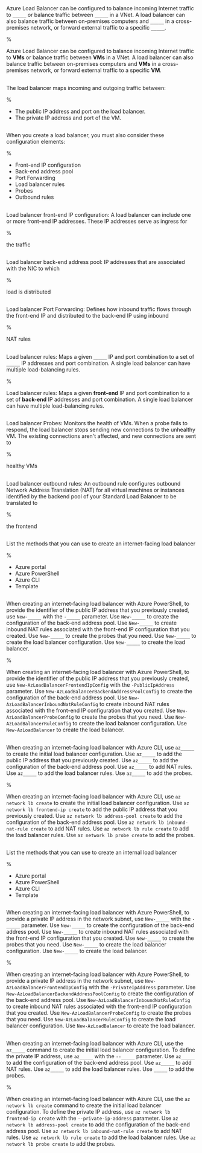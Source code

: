 ##

Azure Load Balancer can be configured to balance incoming Internet traffic to `_____` or balance traffic between `_____` in a VNet. A load balancer can also balance traffic between on-premises computers and `_____` in a cross-premises network, or forward external traffic to a specific `_____`.

%

Azure Load Balancer can be configured to balance incoming Internet traffic to **VMs** or balance traffic between **VMs** in a VNet. A load balancer can also balance traffic between on-premises computers and **VMs** in a cross-premises network, or forward external traffic to a specific **VM**.

##

The load balancer maps incoming and outgoing traffic between:

%

- The public IP address and port on the load balancer.
- The private IP address and port of the VM.

##

When you create a load balancer, you must also consider these configuration elements:

%

- Front-end IP configuration
- Back-end address pool
- Port Forwarding
- Load balancer rules
- Probes
- Outbound rules

##

Load balancer front-end IP configuration: A load balancer can include one or more front-end IP addresses. These IP addresses serve as ingress for 

%

the traffic

##

Load balancer back-end address pool: IP addresses that are associated with the NIC to which

%

load is distributed

##

Load balancer Port Forwarding: Defines how inbound traffic flows through the front-end IP and distributed to the back-end IP using inbound

%

NAT rules

##

Load balancer rules: Maps a given `_____` IP and port combination to a set of `_____` IP addresses and port combination. A single load balancer can have multiple load-balancing rules.

%

Load balancer rules: Maps a given **front-end** IP and port combination to a set of **back-end** IP addresses and port combination. A single load balancer can have multiple load-balancing rules.

##

Load balancer Probes: Monitors the health of VMs. When a probe fails to respond, the load balancer stops sending new connections to the unhealthy VM. The existing connections aren't affected, and new connections are sent to

%

healthy VMs

##

Load balancer outbound rules: An outbound rule configures outbound Network Address Translation (NAT) for all virtual machines or instances identified by the backend pool of your Standard Load Balancer to be translated to

%

the frontend

##

List the methods that you can use to create an internet-facing load balancer

%

- Azure portal
- Azure PowerShell
- Azure CLI
- Template

##

When creating an internet-facing load balancer with Azure PowerShell, to provide the identifier of the public IP address that you previously created, use `New-_____` with the `-_____` parameter. Use `New-_____` to create the configuration of the back-end address pool. Use `New-_____` to create inbound NAT rules associated with the front-end IP configuration that you created. Use `New-_____` to create the probes that you need. Use `New-_____` to create the load balancer configuration. Use `New-_____` to create the load balancer.

%

When creating an internet-facing load balancer with Azure PowerShell, to provide the identifier of the public IP address that you previously created, use `New-AzLoadBalancerFrontendIpConfig` with the `-PublicIpAddress` parameter. Use `New-AzLoadBalancerBackendAddressPoolConfig` to create the configuration of the back-end address pool. Use `New-AzLoadBalancerInboundNatRuleConfig` to create inbound NAT rules associated with the front-end IP configuration that you created. Use `New-AzLoadBalancerProbeConfig` to create the probes that you need. Use `New-AzLoadBalancerRuleConfig` to create the load balancer configuration. Use `New-AzLoadBalancer` to create the load balancer.

##

When creating an internet-facing load balancer with Azure CLI, use `az_____` to create the initial load balancer configuration. Use `az_____` to add the public IP address that you previously created. Use `az_____` to add the configuration of the back-end address pool. Use `az_____` to add NAT rules. Use `az_____` to add the load balancer rules. Use `az_____` to add the probes.

%

When creating an internet-facing load balancer with Azure CLI, use `az network lb create` to create the initial load balancer configuration. Use `az network lb frontend-ip create` to add the public IP address that you previously created. Use `az network lb address-pool create` to add the configuration of the back-end address pool. Use `az network lb inbound-nat-rule create` to add NAT rules. Use `az network lb rule create` to add the load balancer rules. Use `az network lb probe create` to add the probes.

##

List the methods that you can use to create an internal load balancer

%

- Azure portal
- Azure PowerShell
- Azure CLI
- Template

##

When creating an internet-facing load balancer with Azure PowerShell, to provide a private IP address in the network subnet, use `New-_____` with the `-_____` parameter. Use `New-_____` to create the configuration of the back-end address pool. Use `New-_____` to create inbound NAT rules associated with the front-end IP configuration that you created. Use `New-_____` to create the probes that you need. Use `New-_____` to create the load balancer configuration. Use `New-_____` to create the load balancer.

%

When creating an internet-facing load balancer with Azure PowerShell, to provide a private IP address in the network subnet, use `New-AzLoadBalancerFrontendIpConfig` with the `-PrivateIpAddress` parameter. Use `New-AzLoadBalancerBackendAddressPoolConfig` to create the configuration of the back-end address pool. Use `New-AzLoadBalancerInboundNatRuleConfig` to create inbound NAT rules associated with the front-end IP configuration that you created. Use `New-AzLoadBalancerProbeConfig` to create the probes that you need. Use `New-AzLoadBalancerRuleConfig` to create the load balancer configuration. Use `New-AzLoadBalancer` to create the load balancer.

##

When creating an internet-facing load balancer with Azure CLI, use the `az_____` command to create the initial load balancer configuration. To define the private IP address, use `az_____` with the `--_____` parameter. Use `az_____` to add the configuration of the back-end address pool. Use `az_____` to add NAT rules. Use `az_____` to add the load balancer rules. Use `_____` to add the probes.

%

When creating an internet-facing load balancer with Azure CLI, use the `az network lb create` command to create the initial load balancer configuration. To define the private IP address, use `az network lb frontend-ip create` with the `--private-ip-address` parameter. Use `az network lb address-pool create` to add the configuration of the back-end address pool. Use `az network lb inbound-nat-rule create` to add NAT rules. Use `az network lb rule create` to add the load balancer rules. Use `az network lb probe create` to add the probes.
